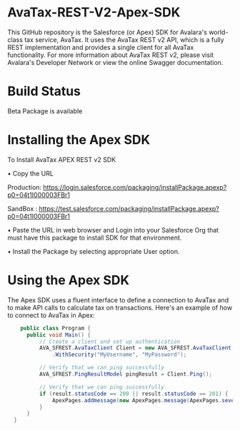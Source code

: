 # AvaTax-REST-V2-Apex-SDK

This GitHub repository is the Salesforce (or Apex) SDK for Avalara's world-class tax service, AvaTax. It uses the AvaTax REST v2 API, which is a fully REST implementation and provides a single client for all AvaTax functionality. For more information about AvaTax REST v2, please visit Avalara's Developer Network or view the online Swagger documentation.

# Build Status

Beta Package is available

# Installing the Apex SDK

To Install AvaTax APEX REST v2 SDK 

• Copy the URL 

Production: https://login.salesforce.com/packaging/installPackage.apexp?p0=04t1I000003FBr1

SandBox : https://test.salesforce.com/packaging/installPackage.apexp?p0=04t1I000003FBr1

• Paste the URL in web browser and Login into your Salesforce Org that must have this package to install SDK for that environment.

• Install the Package by selecting appropriate User option. 


# Using the Apex SDK

The Apex SDK uses a fluent interface to define a connection to AvaTax and to make API calls to calculate tax on transactions. Here's an example of how to connect to AvaTax in Apex:

```csharp
    public class Program {
      public void Main() {
          // Create a client and set up authentication
          AVA_SFREST.AvaTaxClient Client = new AVA_SFREST.AvaTaxClient("MyTestApp", "1.0", Environment.MachineName, AvaTaxEnvironment.Sandbox)
              .WithSecurity("MyUsername", "MyPassword");

          // Verify that we can ping successfully
          AVA_SFREST.PingResultModel pingResult = Client.Ping();

          // Verify that we can ping successfully
          if (result.statusCode == 200 || result.statusCode == 201) {
              ApexPages.addmessage(new ApexPages.message(ApexPages.severity.SUCCESS, 'Connected to AvaTax'));
          }
      }
  }
```
